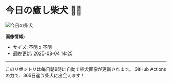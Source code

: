 # 今日の癒し柴犬 🐕‍🦺

![今日の柴犬](null)

**画像情報:**
- サイズ: 不明 x 不明
- 最終更新: 2025-08-04 14:25

---

このリポジトリは毎日朝9時に自動で柴犬画像が更新されます。
GitHub Actionsの力で、365日違う柴犬に出会えます！
